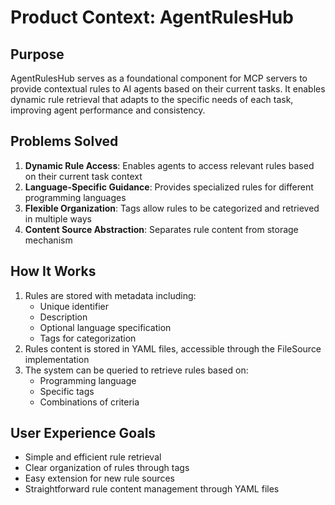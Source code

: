 # Product Context: AgentRulesHub

## Purpose
AgentRulesHub serves as a foundational component for MCP servers to provide contextual rules to AI agents based on their current tasks. It enables dynamic rule retrieval that adapts to the specific needs of each task, improving agent performance and consistency.

## Problems Solved
1. **Dynamic Rule Access**: Enables agents to access relevant rules based on their current task context
2. **Language-Specific Guidance**: Provides specialized rules for different programming languages
3. **Flexible Organization**: Tags allow rules to be categorized and retrieved in multiple ways
4. **Content Source Abstraction**: Separates rule content from storage mechanism

## How It Works
1. Rules are stored with metadata including:
   - Unique identifier
   - Description
   - Optional language specification
   - Tags for categorization
2. Rules content is stored in YAML files, accessible through the FileSource implementation
3. The system can be queried to retrieve rules based on:
   - Programming language
   - Specific tags
   - Combinations of criteria

## User Experience Goals
- Simple and efficient rule retrieval
- Clear organization of rules through tags
- Easy extension for new rule sources
- Straightforward rule content management through YAML files
